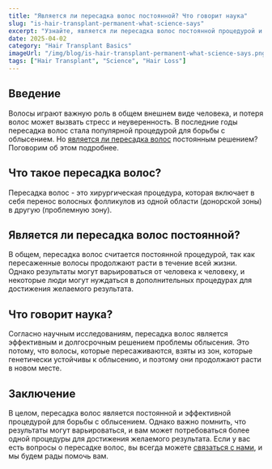 ```yaml
---
title: "Является ли пересадка волос постоянной? Что говорит наука"
slug: "is-hair-transplant-permanent-what-science-says"
excerpt: "Узнайте, является ли пересадка волос постоянной процедурой и что говорит наука об этом."
date: 2025-04-02
category: "Hair Transplant Basics"
imageUrl: "/img/blog/is-hair-transplant-permanent-what-science-says.png"
tags: ["Hair Transplant", "Science", "Hair Loss"]
---
```


<h2>Введение</h2>
<p>Волосы играют важную роль в общем внешнем виде человека, и потеря волос может вызвать стресс и неуверенность. В последние годы пересадка волос стала популярной процедурой для борьбы с облысением. Но <a href="https://thehairistanbul.com">является ли пересадка волос</a> постоянным решением? Поговорим об этом подробнее.</p>

<h2>Что такое пересадка волос?</h2>
<p>Пересадка волос - это хирургическая процедура, которая включает в себя перенос волосных фолликулов из одной области (донорской зоны) в другую (проблемную зону).</p>

<h2>Является ли пересадка волос постоянной?</h2>
<p>В общем, пересадка волос считается постоянной процедурой, так как пересаженные волосы продолжают расти в течение всей жизни. Однако результаты могут варьироваться от человека к человеку, и некоторые люди могут нуждаться в дополнительных процедурах для достижения желаемого результата.</p>

<h2>Что говорит наука?</h2>
<p>Согласно научным исследованиям, пересадка волос является эффективным и долгосрочным решением проблемы облысения. Это потому, что волосы, которые пересаживаются, взяты из зон, которые генетически устойчивы к облысению, и поэтому они продолжают расти в новом месте.</p>

<h2>Заключение</h2>
<p>В целом, пересадка волос является постоянной и эффективной процедурой для борьбы с облысением. Однако важно помнить, что результаты могут варьироваться, и вам может потребоваться более одной процедуры для достижения желаемого результата. Если у вас есть вопросы о пересадке волос, вы всегда можете <a href="https://thehairistanbul.com/contact">связаться с нами</a>, и мы будем рады помочь вам.</p>